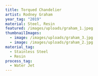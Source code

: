 ```yaml
---
title: Torqued Chandelier
artist: Rodney Graham
year_tag: "2019"
material: Steel, Resin
featured: /images/uploads/graham_1.jpeg
thumbnailImages:
  - image: /images/uploads/graham_3.jpg
  - image: /images/uploads/graham_2.jpg
material_tag:
  - Stainless Steel
  - Resin
process_tag:
  - Water Jet
---
```

